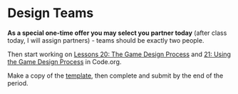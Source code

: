 ---
---

# Design Teams

**As a special one-time offer you may select you partner today** (after class today, I will assign partners) - teams should be exactly two people.

Then start working on [Lessons 20: The Game Design Process](https://studio.code.org/s/csd3-2018/stage/20/puzzle/1) and [21: Using the Game Design Process](https://studio.code.org/s/csd3-2018/stage/21/puzzle/1) in Code.org.

Make a copy of the [template][], then complete and submit by the end of the period.

[template]: <https://docs.google.com/document/d/1RWuc25Lza-OUibPPG9eVNIdi4royezlGcDUh0JQvnCY/edit?usp=sharing>
